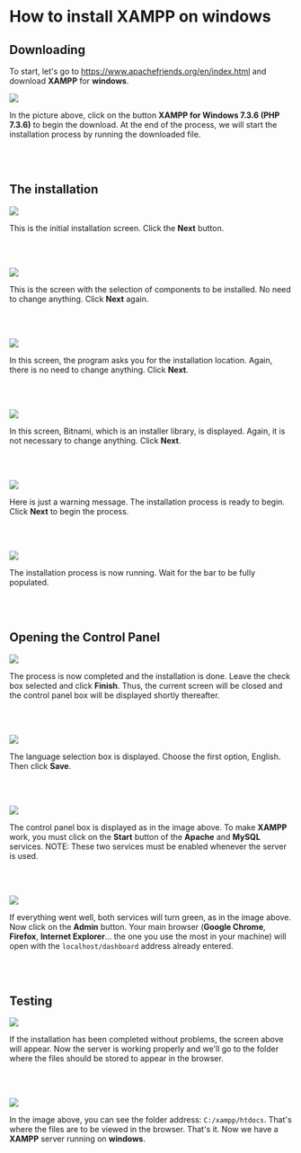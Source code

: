 # How to install XAMPP on windows #

## Downloading ##

To start, let's go to https://www.apachefriends.org/en/index.html and download **XAMPP** for **windows**.

![](/_assets/images/xampp_01.png)

In the picture above, click on the button **XAMPP for Windows 7.3.6 (PHP 7.3.6)** to begin the download. At the end of the process, we will start the installation process by running the downloaded file.

<br><br>

## The installation ##

![](/_assets/images/xampp_02.png)

This is the initial installation screen. Click the **Next** button.

<br><br>

![](/_assets/images/xampp_03.png)

This is the screen with the selection of components to be installed. No need to change anything. Click **Next** again.

<br><br>

![](/_assets/images/xampp_04.png)

In this screen, the program asks you for the installation location. Again, there is no need to change anything. Click **Next**.

<br><br>

![](/_assets/images/xampp_05.png)

In this screen, Bitnami, which is an installer library, is displayed. Again, it is not necessary to change anything. Click **Next**.

<br><br>

![](/_assets/images/xampp_06.png)

Here is just a warning message. The installation process is ready to begin. Click **Next** to begin the process.

<br><br>

![](/_assets/images/xampp_07.png)

The installation process is now running. Wait for the bar to be fully populated.

<br><br>

## Opening the Control Panel ##

![](/_assets/images/xampp_08.png)

The process is now completed and the installation is done. Leave the check box selected and click **Finish**. Thus, the current screen will be closed and the control panel box will be displayed shortly thereafter.

<br><br>

![](/_assets/images/xampp_09.png)

The language selection box is displayed. Choose the first option, English. Then click **Save**.

<br><br>

![](/_assets/images/xampp_10.png)

The control panel box is displayed as in the image above. To make **XAMPP** work, you must click on the **Start** button of the **Apache** and **MySQL** services.
NOTE: These two services must be enabled whenever the server is used.

<br><br>

![](/_assets/images/xampp_11.png)

If everything went well, both services will turn green, as in the image above. Now click on the **Admin** button. Your main browser (**Google Chrome**, **Firefox**, **Internet Explorer**... the one you use the most in your machine) will open with the `localhost/dashboard` address already entered.

<br><br>

## Testing ##

![](/_assets/images/xampp_12.png)

If the installation has been completed without problems, the screen above will appear. Now the server is working properly and we'll go to the folder where the files should be stored to appear in the browser.

<br><br>

![](/_assets/images/xampp_13.png)

In the image above, you can see the folder address: `C:/xampp/htdocs`.
That's where the files are to be viewed in the browser.
That's it. Now we have a **XAMPP** server running on **windows**.

<br><br>